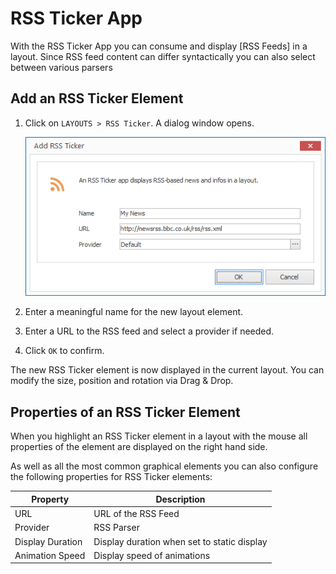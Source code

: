 # RSS Ticker App

With the RSS Ticker App you can consume and display [RSS Feeds] in a layout. Since RSS feed content can differ syntactically you can also select between various parsers

## Add an RSS Ticker Element

1. Click on  `LAYOUTS > RSS Ticker`. A dialog window opens.

   ![Add an RSS Ticker element](../../../images/create-rss-ticker-element.png)

3. Enter a meaningful name for the new layout element.

4. Enter a URL to the RSS feed and select a provider if needed. 

5. Click `OK` to confirm.

The new RSS Ticker element is now displayed in the current layout. You can modify the size, position and rotation via Drag & Drop.

## Properties of an RSS Ticker Element

When you highlight an RSS Ticker element in a layout with the mouse all properties of the element are displayed on the right hand side.

As well as all the most common graphical elements you can also configure the following properties for RSS Ticker elements:

Property       | Description
------------------| ---------
URL               | URL of the RSS Feed
Provider          | RSS Parser
Display Duration  | Display duration when set to static display
Animation Speed   | Display speed of animations

[RSS-Feeds]: ../../../reference/layouts/rss.md
